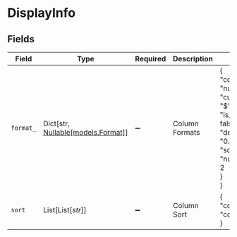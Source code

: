 # DisplayInfo


## Fields

| Field                                                                                                                                                     | Type                                                                                                                                                      | Required                                                                                                                                                  | Description                                                                                                                                               | Example                                                                                                                                                   |
| --------------------------------------------------------------------------------------------------------------------------------------------------------- | --------------------------------------------------------------------------------------------------------------------------------------------------------- | --------------------------------------------------------------------------------------------------------------------------------------------------------- | --------------------------------------------------------------------------------------------------------------------------------------------------------- | --------------------------------------------------------------------------------------------------------------------------------------------------------- |
| `format_`                                                                                                                                                 | Dict[str, [Nullable[models.Format]](../models/format_.md)]                                                                                                | :heavy_minus_sign:                                                                                                                                        | Column Formats                                                                                                                                            | {<br/>"column_1": {<br/>"numtype": "int",<br/>"currency_symbol": "$",<br/>"is_percentage": false,<br/>"decimal_spec": "0.00",<br/>"scientific": false,<br/>"numeric_precision": 2<br/>}<br/>} |
| `sort`                                                                                                                                                    | List[List[*str*]]                                                                                                                                         | :heavy_minus_sign:                                                                                                                                        | Column Sort                                                                                                                                               | {<br/>"column_1": "asc",<br/>"column_2": "desc"<br/>}                                                                                                     |